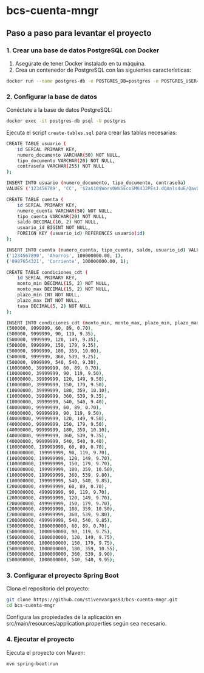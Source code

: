 # bcs-cuenta-mngr

## Paso a paso para levantar el proyecto

### 1. Crear una base de datos PostgreSQL con Docker

1. Asegúrate de tener Docker instalado en tu máquina.
2. Crea un contenedor de PostgreSQL con las siguientes características:

```sh
docker run --name postgres-db -e POSTGRES_DB=postgres -e POSTGRES_USER=postgres -e POSTGRES_PASSWORD=password -p 5432:5432 -d postgres
```

### 2. Configurar la base de datos
Conéctate a la base de datos PostgreSQL:

```sh
docker exec -it postgres-db psql -U postgres
```

Ejecuta el script `create-tables.sql` para crear las tablas necesarias:

```sh
CREATE TABLE usuario (
    id SERIAL PRIMARY KEY,
    numero_documento VARCHAR(50) NOT NULL,
    tipo_documento VARCHAR(20) NOT NULL,
    contraseña VARCHAR(255) NOT NULL
);

INSERT INTO usuario (numero_documento, tipo_documento, contraseña) 
VALUES ('123456789', 'CC', '$2a$10$Wors0WVSEcoSMK432PEsJ.dQAnls4uE/QavQLlLgtLKZC13Fi/u6C');

CREATE TABLE cuenta (
    id SERIAL PRIMARY KEY,
    numero_cuenta VARCHAR(50) NOT NULL,
    tipo_cuenta VARCHAR(20) NOT NULL,
    saldo DECIMAL(10, 2) NOT NULL,
    usuario_id BIGINT NOT NULL,
    FOREIGN KEY (usuario_id) REFERENCES usuario(id)
);

INSERT INTO cuenta (numero_cuenta, tipo_cuenta, saldo, usuario_id) VALUES
('1234567890', 'Ahorros', 100000000.00, 1),
('0987654321', 'Corriente', 100000000.00, 1);

CREATE TABLE condiciones_cdt (
    id SERIAL PRIMARY KEY,
    monto_min DECIMAL(15, 2) NOT NULL,
    monto_max DECIMAL(15, 2) NOT NULL,
    plazo_min INT NOT NULL,
    plazo_max INT NOT NULL,
    tasa DECIMAL(5, 2) NOT NULL
);

INSERT INTO condiciones_cdt (monto_min, monto_max, plazo_min, plazo_max, tasa) VALUES
(500000, 9999999, 60, 89, 0.70),
(500000, 9999999, 90, 119, 9.35),
(500000, 9999999, 120, 149, 9.35),
(500000, 9999999, 150, 179, 9.35),
(500000, 9999999, 180, 359, 10.00),
(500000, 9999999, 360, 539, 9.25),
(500000, 9999999, 540, 540, 9.30),
(10000000, 39999999, 60, 89, 0.70),
(10000000, 39999999, 90, 119, 9.50),
(10000000, 39999999, 120, 149, 9.50),
(10000000, 39999999, 150, 179, 9.50),
(10000000, 39999999, 180, 359, 10.10),
(10000000, 39999999, 360, 539, 9.35),
(10000000, 39999999, 540, 540, 9.40),
(40000000, 99999999, 60, 89, 0.70),
(40000000, 99999999, 90, 119, 9.50),
(40000000, 99999999, 120, 149, 9.50),
(40000000, 99999999, 150, 179, 9.50),
(40000000, 99999999, 180, 359, 10.10),
(40000000, 99999999, 360, 539, 9.35),
(40000000, 99999999, 540, 540, 9.40),
(100000000, 199999999, 60, 89, 0.70),
(100000000, 199999999, 90, 119, 9.70),
(100000000, 199999999, 120, 149, 9.70),
(100000000, 199999999, 150, 179, 9.70),
(100000000, 199999999, 180, 359, 10.50),
(100000000, 199999999, 360, 539, 9.80),
(100000000, 199999999, 540, 540, 9.85),
(200000000, 499999999, 60, 89, 0.70),
(200000000, 499999999, 90, 119, 9.70),
(200000000, 499999999, 120, 149, 9.70),
(200000000, 499999999, 150, 179, 9.70),
(200000000, 499999999, 180, 359, 10.50),
(200000000, 499999999, 360, 539, 9.80),
(200000000, 499999999, 540, 540, 9.85),
(500000000, 1000000000, 60, 89, 0.70),
(500000000, 1000000000, 90, 119, 9.75),
(500000000, 1000000000, 120, 149, 9.75),
(500000000, 1000000000, 150, 179, 9.75),
(500000000, 1000000000, 180, 359, 10.55),
(500000000, 1000000000, 360, 539, 9.90),
(500000000, 1000000000, 540, 540, 9.95);
```

### 3. Configurar el proyecto Spring Boot
Clona el repositorio del proyecto:

```sh
git clone https://github.com/stivenvargas93/bcs-cuenta-mngr.git
cd bcs-cuenta-mngr
```

Configura las propiedades de la aplicación en src/main/resources/application.properties según sea necesario.

### 4. Ejecutar el proyecto
Ejecuta el proyecto con Maven:

```sh
mvn spring-boot:run
```